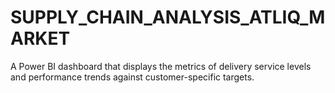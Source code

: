 # SUPPLY_CHAIN_ANALYSIS_ATLIQ_MARKET
A Power BI dashboard that displays the metrics of delivery service levels and performance trends against customer-specific targets.
